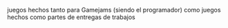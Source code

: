 
 juegos hechos tanto para Gamejams (siendo el programador) como juegos hechos como partes de entregas de trabajos


